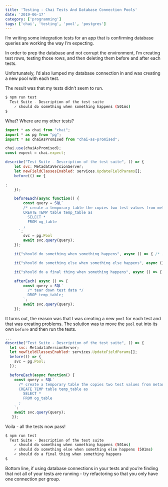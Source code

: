 ```yaml
---
title: 'Testing - Chai Tests And Database Connection Pools'
date: '2019-06-17'
category: ['programming']
tags: ['chai', 'testing', 'pool', 'postgres']
---
```


I’m writing some integration tests for an app that is confirming database queries are working the way I’m expecting.

In order to prep the database and not corrupt the environment, I’m creating test rows, testing those rows, and then deleting them before and after each tests.

Unfortunately, I’d also lumped my database connection in and was creating a new pool with each test.

The result was that my tests didn’t seem to run.

```sh
$ npm run test
  Test Suite - Description of the test suite
    ✓ should do something when something happens (501ms)
$
```

What? Where are my other tests?

```javascript
import * as chai from "chai";
import * as pg from "pg";
import * as chaiAsPromised from "chai-as-promised";

chai.use(chaiAsPromised);
const expect = chai.expect;

describe("Test Suite - Description of the test suite", () => {
    let svc: MetadataVersionServer;
    let newFieldClassesEnabled: services.UpdateFieldParams[];
    before(() => {

;
    });

    beforeEach(async function() {
        const query = SQL`
        /* create a temporary table the copies two test values from metadata_fields */
        CREATE TEMP table temp_table as
          SELECT *
          FROM og_table
        ;
      `;
        svc = pg.Pool
        await svc.query(query);
    });

    it("should do something when something happens", async () => { /* ... */ });

    it("should do something else when something else happens", async () => { /* ... */ });

    it("should do a final thing when something happens", async () => { /* ... */ });

    afterEach( async () => {
        const query = SQL`
          /* tear down test data */
          DROP temp_table;
        `;
        await svc.query(query);
    });
```

It turns out, the reason was that I was creating a new `pool` for each test and that was creating problems. The solution was to move the `pool` out into its own `before` and then run the tests.

```javascript
...
describe("Test Suite - Description of the test suite", () => {
  let svc: MetadataVersionServer;
  let newFieldClassesEnabled: services.UpdateFieldParams[];
  before(() => {
    svc = pg.Pool;
  });

  beforeEach(async function() {
    const query = SQL`
      /* create a temporary table the copies two test values from metadata_fields */
      CREATE TEMP table temp_table as
        SELECT *
        FROM og_table
      ;
    `;
    await svc.query(query);
   });
```

Voila - all the tests now pass!

```sh
$ npm run test
  Test Suite - Description of the test suite
    ✓ should do something when something happens (501ms)
    ✓ should do something else when something else happens (501ms)
    ✓ should do a final thing when something happens
$
```

Bottom line, if using database connections in your tests and you’re finding that not all of your tests are running - try refactoring so that you only have one connection per group.
